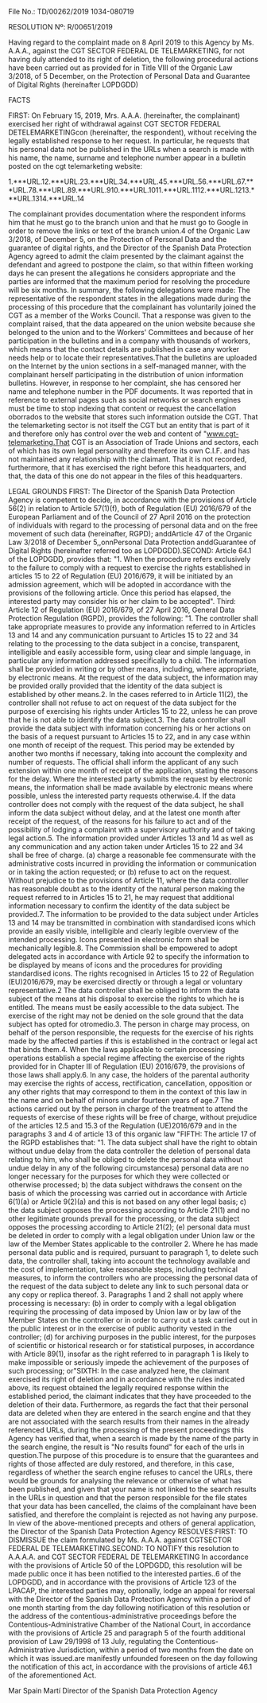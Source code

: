 File No.: TD/00262/2019
1034-080719

RESOLUTION Nº: R/00651/2019

Having regard to the complaint made on 8 April 2019 to this Agency by Ms. A.A.A., against the CGT SECTOR FEDERAL DE TELEMARKETING, for not having duly attended to its right of deletion, the following procedural actions have been carried out as provided for in Title VIII of the Organic Law 3/2018, of 5 December, on the Protection of Personal Data and Guarantee of Digital Rights (hereinafter LOPDGDD)

FACTS 

FIRST: On February 15, 2019, Mrs. A.A.A.  (hereinafter, the complainant) exercised her right of withdrawal against CGT SECTOR FEDERAL DETELEMARKETINGcon (hereinafter, the respondent), without receiving the legally established response to her request. In particular, he requests that his personal data not be published in the URLs when a search is made with his name, the name, surname and telephone number appear in a bulletin posted on the cgt telemarketing website:

1.\*\*\*URL.12.\*\*\*URL.23.\*\*\*URL.34.\*\*\*URL.45.\*\*\*URL.56.\*\*\*URL.67.\*\*\*URL.78.\*\*\*URL.89.\*\*\*URL.910.\*\*\*URL.1011.\*\*\*URL.1112.\*\*\*URL.1213.\*\*\*URL.1314.\*\*\*URL.14

The complainant provides documentation where the respondent informs him that he must go to the branch union and that he must go to Google in order to remove the links or text of the branch union.4 of the Organic Law 3/2018, of December 5, on the Protection of Personal Data and the guarantee of digital rights, and the Director of the Spanish Data Protection Agency agreed to admit the claim presented by the claimant against the defendant and agreed to postpone the claim, so that within fifteen working days he can present the allegations he considers appropriate and the parties are informed that the maximum period for resolving the procedure will be six months. In summary, the following delegations were made: The representative of the respondent states in the allegations made during the processing of this procedure that the complainant has voluntarily joined the CGT as a member of the Works Council. That a response was given to the complaint raised, that the data appeared on the union website because she belonged to the union and to the Workers' Committees and because of her participation in the bulletins and in a company with thousands of workers, which means that the contact details are published in case any worker needs help or to locate their representatives.That the bulletins are uploaded on the Internet by the union sections in a self-managed manner, with the complainant herself participating in the distribution of union information bulletins. However, in response to her complaint, she has censored her name and telephone number in the PDF documents. It was reported that in reference to external pages such as social networks or search engines must be time to stop indexing that content or request the cancellation oborrados to the website that stores such information outside the CGT. That the telemarketing sector is not itself the CGT but an entity that is part of it and therefore only has control over the web and content of "www.cgt-telemarketing.That CGT is an Association of Trade Unions and sectors, each of which has its own legal personality and therefore its own C.I.F. and has not maintained any relationship with the claimant. That it is not recorded, furthermore, that it has exercised the right before this headquarters, and that, the data of this one do not appear in the files of this headquarters.

LEGAL GROUNDS FIRST:   The Director of the Spanish Data Protection Agency is competent to decide, in accordance with the provisions of Article 56(2) in relation to Article 57(1)(f), both of Regulation (EU) 2016/679 of the European Parliament and of the Council of 27 April 2016 on the protection of individuals with regard to the processing of personal data and on the free movement of such data (hereinafter, RGPD);   anddArticle 47 of the Organic Law 3/2018 of December 5,,onnPersonal Data Protection anddGuarantee of Digital Rights (hereinafter referred too as LOPDGDD).SECOND: Article 64.1 of the LOPDGDD, provides that: "1. When the procedure refers exclusively to the failure to comply with a request to exercise the rights established in articles 15 to 22 of Regulation (EU) 2016/679, it will be initiated by an admission agreement, which will be adopted in accordance with the provisions of the following article.   Once this period has elapsed, the interested party may consider his or her claim to be accepted". Third: Article 12 of Regulation (EU) 2016/679, of 27 April 2016, General Data Protection Regulation (RGPD), provides the following: "1. The controller shall take appropriate measures to provide any information referred to in Articles 13 and 14 and any communication pursuant to Articles 15 to 22 and 34 relating to the processing to the data subject in a concise, transparent, intelligible and easily accessible form, using clear and simple language, in particular any information addressed specifically to a child. The information shall be provided in writing or by other means, including, where appropriate, by electronic means.   At the request of the data subject, the information may be provided orally provided that the identity of the data subject is established by other means.2.   In the cases referred to in Article 11(2), the controller shall not refuse to act on request of the data subject for the purpose of exercising his rights under Articles 15 to 22, unless he can prove that he is not able to identify the data subject.3. The data controller shall provide the data subject with information concerning his or her actions on the basis of a request pursuant to Articles 15 to 22, and in any case within one month of receipt of the request. This period may be extended by another two months if necessary, taking into account the complexity and number of requests.   The official shall inform the applicant of any such extension within one month of receipt of the application, stating the reasons for the delay.   Where the interested party submits the request by electronic means, the information shall be made available by electronic means where possible, unless the interested party requests otherwise.4. If the data controller does not comply with the request of the data subject, he shall inform the data subject without delay, and at the latest one month after receipt of the request, of the reasons for his failure to act and of the possibility of lodging a complaint with a supervisory authority and of taking legal action.5.   The information provided under Articles 13 and 14 as well as any communication and any action taken under Articles 15 to 22 and 34 shall be free of charge. (a) charge a reasonable fee commensurate with the administrative costs incurred in providing the information or communication or in taking the action requested; or (b) refuse to act on the request.   Without prejudice to the provisions of Article 11, where the data controller has reasonable doubt as to the identity of the natural person making the request referred to in Articles 15 to 21, he may request that additional information necessary to confirm the identity of the data subject be provided.7. The information to be provided to the data subject under Articles 13 and 14 may be transmitted in combination with standardised icons which provide an easily visible, intelligible and clearly legible overview of the intended processing.   Icons presented in electronic form shall be mechanically legible.8. The Commission shall be empowered to adopt delegated acts in accordance with Article 92 to specify the information to be displayed by means of icons and the procedures for providing standardised icons.   The rights recognised in Articles 15 to 22 of Regulation (EU)2016/679, may be exercised directly or through a legal or voluntary representative.2 The data controller shall be obliged to inform the data subject of the means at his disposal to exercise the rights to which he is entitled.   The means must be easily accessible to the data subject.   The exercise of the right may not be denied on the sole ground that the data subject has opted for otromedio.3.   The person in charge may process, on behalf of the person responsible, the requests for the exercise of his rights made by the affected parties if this is established in the contract or legal act that binds them.4.   When the laws applicable to certain processing operations establish a special regime affecting the exercise of the rights provided for in Chapter III of Regulation (EU) 2016/679, the provisions of those laws shall apply.6. In any case, the holders of the parental authority may exercise the rights of access, rectification, cancellation, opposition or any other rights that may correspond to them in the context of this law in the name and on behalf of minors under fourteen years of age.7   The actions carried out by the person in charge of the treatment to attend the requests of exercise of these rights will be free of charge, without prejudice of the articles 12.5 and 15.3 of the Regulation (UE)2016/679 and in the paragraphs 3 and 4 of article 13 of this organic law "FIFTH: The article 17 of the RGPD establishes that: "1. The data subject shall have the right to obtain without undue delay from the data controller the deletion of personal data relating to him, who shall be obliged to delete the personal data without undue delay in any of the following circumstancesa) personal data are no longer necessary for the purposes for which they were collected or otherwise processed; b) the data subject withdraws the consent on the basis of which the processing was carried out in accordance with Article 6(1)(a) or Article 9(2)(a) and this is not based on any other legal basis; c) the data subject opposes the processing according to Article 21(1) and no other legitimate grounds prevail for the processing, or the data subject opposes the processing according to Article 21(2); (e) personal data must be deleted in order to comply with a legal obligation under Union law or the law of the Member States applicable to the controller 2. Where he has made personal data public and is required, pursuant to paragraph 1, to delete such data, the controller shall, taking into account the technology available and the cost of implementation, take reasonable steps, including technical measures, to inform the controllers who are processing the personal data of the request of the data subject to delete any link to such personal data or any copy or replica thereof. 3. Paragraphs 1 and 2 shall not apply where processing is necessary: (b) in order to comply with a legal obligation requiring the processing of data imposed by Union law or by law of the Member States on the controller or in order to carry out a task carried out in the public interest or in the exercise of public authority vested in the controller; (d) for archiving purposes in the public interest, for the purposes of scientific or historical research or for statistical purposes, in accordance with Article 89(1), insofar as the right referred to in paragraph 1 is likely to make impossible or seriously impede the achievement of the purposes of such processing; or"SIXTH: In the case analyzed here, the claimant exercised its right of deletion and in accordance with the rules indicated above, its request obtained the legally required response within the established period, the claimant indicates that they have proceeded to the deletion of their data. Furthermore, as regards the fact that their personal data are deleted when they are entered in the search engine and that they are not associated with the search results from their names in the already referenced URLs, during the processing of the present proceedings this Agency has verified that, when a search is made by the name of the party in the search engine, the result is "No results found" for each of the urls in question.The purpose of this procedure is to ensure that the guarantees and rights of those affected are duly restored, and therefore, in this case, regardless of whether the search engine refuses to cancel the URLs, there would be grounds for analysing the relevance or otherwise of what has been published, and given that your name is not linked to the search results in the URLs in question and that the person responsible for the file states that your data has been cancelled, the claims of the complainant have been satisfied, and therefore the complaint is rejected as not having any purpose. In view of the above-mentioned precepts and others of general application, the Director of the Spanish Data Protection Agency RESOLVES:FIRST: TO DISMISSUE the claim formulated by Ms. A.A.A. against CGTSECTOR FEDERAL DE TELEMARKETING.SECOND: TO NOTIFY this resolution to A.A.A.A. and CGT SECTOR FEDERAL DE TELEMARKETING In accordance with the provisions of Article 50 of the LOPDGDD, this resolution will be made public once it has been notified to the interested parties..6 of the LOPDGDD, and in accordance with the provisions of Article 123 of the LPACAP, the interested parties may, optionally, lodge an appeal for reversal with the Director of the Spanish Data Protection Agency within a period of one month starting from the day following notification of this resolution or the address of the contentious-administrative proceedings before the Contentious-Administrative Chamber of the National Court, in accordance with the provisions of Article 25 and paragraph 5 of the fourth additional provision of Law 29/1998 of 13 July, regulating the Contentious-Administrative Jurisdiction, within a period of two months from the date on which it was issued.are manifestly unfounded foreseen on the day following the notification of this act, in accordance with the provisions of article 46.1 of the aforementioned Act.

Mar Spain Martí
Director of the Spanish Data Protection Agency
